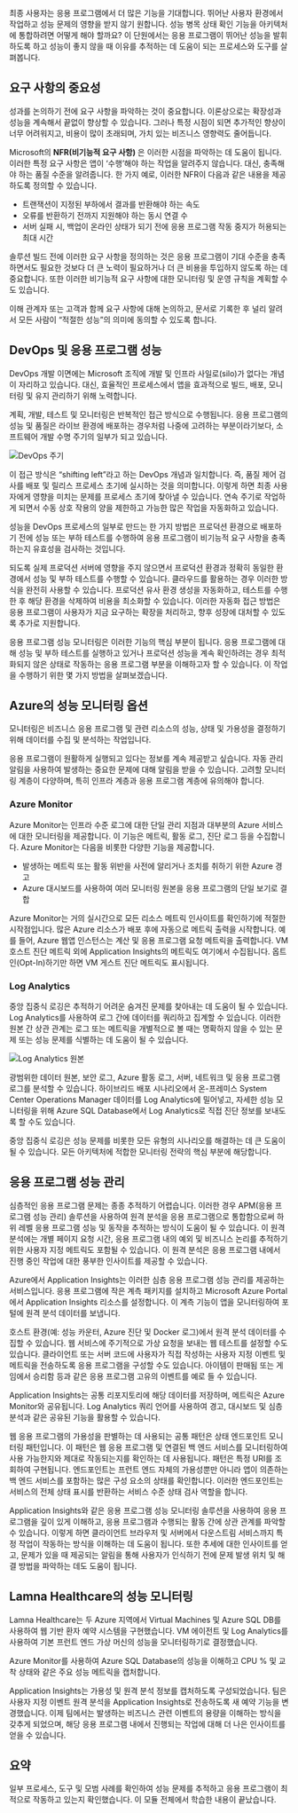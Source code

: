 최종 사용자는 응용 프로그램에서 더 많은 기능을 기대합니다. 뛰어난 사용자 환경에서 작업하고 성능 문제의 영향을 받지 않기 원합니다. 성능 병목 상태 확인 기능을 아키텍처에 통합하려면 어떻게 해야 할까요? 이 단원에서는 응용 프로그램이 뛰어난 성능을 발휘하도록 하고 성능이 좋지 않을 때 이유를 추적하는 데 도움이 되는 프로세스와 도구를 살펴봅니다.

## <a name="importance-of-requirements"></a>요구 사항의 중요성

성과를 논의하기 전에 요구 사항을 파악하는 것이 중요합니다. 이론상으로는 확장성과 성능을 계속해서 끝없이 향상할 수 있습니다. 그러나 특정 시점이 되면 추가적인 향상이 너무 어려워지고, 비용이 많이 초래되며, 가치 있는 비즈니스 영향력도 줄어듭니다. 

Microsoft의 **NFR(비기능적 요구 사항)** 은 이러한 시점을 파악하는 데 도움이 됩니다. 이러한 특정 요구 사항은 앱이 ‘수행’해야 하는 작업을 알려주지 않습니다. 대신, 충족해야 하는 품질 수준을 알려줍니다. 한 가지 예로, 이러한 NFR이 다음과 같은 내용을 제공하도록 정의할 수 있습니다. 
* 트랜잭션이 지정된 부하에서 결과를 반환해야 하는 속도
* 오류를 반환하기 전까지 지원해야 하는 동시 연결 수
* 서버 실패 시, 백업이 온라인 상태가 되기 전에 응용 프로그램 작동 중지가 허용되는 최대 시간

솔루션 빌드 전에 이러한 요구 사항을 정의하는 것은 응용 프로그램이 기대 수준을 충족하면서도 필요한 것보다 더 큰 노력이 필요하거나 더 큰 비용을 투입하지 않도록 하는 데 중요합니다. 또한 이러한 비기능적 요구 사항에 대한 모니터링 및 운영 규칙을 계획할 수도 있습니다. 

이해 관계자 또는 고객과 함께 요구 사항에 대해 논의하고, 문서로 기록한 후 널리 알려서 모든 사람이 “적절한 성능”의 의미에 동의할 수 있도록 합니다.

## <a name="devops-and-application-performance"></a>DevOps 및 응용 프로그램 성능

DevOps 개발 이면에는 Microsoft 조직에 개발 및 인프라 사일로(silo)가 없다는 개념이 자리하고 있습니다. 대신, 효율적인 프로세스에서 앱을 효과적으로 빌드, 배포, 모니터링 및 유지 관리하기 위해 노력합니다.

계획, 개발, 테스트 및 모니터링은 반복적인 접근 방식으로 수행됩니다. 응용 프로그램의 성능 및 품질은 라이브 환경에 배포하는 경우처럼 나중에 고려하는 부분이라기보다, 소프트웨어 개발 수명 주기의 일부가 되고 있습니다.

![DevOps 주기](../media/devops-cycle.png)

이 접근 방식은 “shifting left”라고 하는 DevOps 개념과 일치합니다. 즉, 품질 제어 검사를 배포 및 릴리스 프로세스 초기에 실시하는 것을 의미합니다. 이렇게 하면 최종 사용자에게 영향을 미치는 문제를 프로세스 초기에 찾아낼 수 있습니다. 연속 주기로 작업하게 되면서 수동 상호 작용의 양을 제한하고 가능한 많은 작업을 자동화하고 있습니다. 

성능을 DevOps 프로세스의 일부로 만드는 한 가지 방법은 프로덕션 환경으로 배포하기 전에 성능 또는 부하 테스트를 수행하여 응용 프로그램이 비기능적 요구 사항을 충족하는지 유효성을 검사하는 것입니다.

되도록 실제 프로덕션 서버에 영향을 주지 않으면서 프로덕션 환경과 정확히 동일한 환경에서 성능 및 부하 테스트를 수행할 수 있습니다. 클라우드를 활용하는 경우 이러한 방식을 완전히 사용할 수 있습니다. 프로덕션 유사 환경 생성을 자동화하고, 테스트를 수행한 후 해당 환경을 삭제하여 비용을 최소화할 수 있습니다. 이러한 자동화 접근 방법은 응용 프로그램이 사용자가 지금 요구하는 확장을 처리하고, 향후 성장에 대처할 수 있도록 추가로 지원합니다.

응용 프로그램 성능 모니터링은 이러한 기능의 핵심 부분이 됩니다. 응용 프로그램에 대해 성능 및 부하 테스트를 실행하고 있거나 프로덕션 성능을 계속 확인하려는 경우 최적화되지 않은 상태로 작동하는 응용 프로그램 부분을 이해하고자 할 수 있습니다. 이 작업을 수행하기 위한 몇 가지 방법을 살펴보겠습니다.

## <a name="performance-monitoring-options-in-azure"></a>Azure의 성능 모니터링 옵션

모니터링은 비즈니스 응용 프로그램 및 관련 리소스의 성능, 상태 및 가용성을 결정하기 위해 데이터를 수집 및 분석하는 작업입니다.

응용 프로그램이 원활하게 실행되고 있다는 정보를 계속 제공받고 싶습니다. 자동 관리 알림을 사용하여 발생하는 중요한 문제에 대해 알림을 받을 수 있습니다. 고려할 모니터링 계층이 다양하며, 특히 인프라 계층과 응용 프로그램 계층에 유의해야 합니다.

### <a name="azure-monitor"></a>Azure Monitor

Azure Monitor는 인프라 수준 로그에 대한 단일 관리 지점과 대부분의 Azure 서비스에 대한 모니터링을 제공합니다. 이 기능은 메트릭, 활동 로그, 진단 로그 등을 수집합니다. Azure Monitor는 다음을 비롯한 다양한 기능을 제공합니다.

* 발생하는 메트릭 또는 활동 위반을 사전에 알리거나 조치를 취하기 위한 Azure 경고
* Azure 대시보드를 사용하여 여러 모니터링 원본을 응용 프로그램의 단일 보기로 결합

Azure Monitor는 거의 실시간으로 모든 리소스 메트릭 인사이트를 확인하기에 적절한 시작점입니다. 많은 Azure 리소스가 배포 후에 자동으로 메트릭 출력을 시작합니다. 예를 들어, Azure 웹앱 인스턴스는 계산 및 응용 프로그램 요청 메트릭을 출력합니다. VM 호스트 진단 메트릭 외에 Application Insights의 메트릭도 여기에서 수집됩니다. 옵트인(Opt-In)하기만 하면 VM 게스트 진단 메트릭도 표시됩니다.

### <a name="log-analytics"></a>Log Analytics

중앙 집중식 로깅은 추적하기 어려운 숨겨진 문제를 찾아내는 데 도움이 될 수 있습니다. Log Analytics를 사용하여 로그 간에 데이터를 쿼리하고 집계할 수 있습니다. 이러한 원본 간 상관 관계는 로그 또는 메트릭을 개별적으로 볼 때는 명확하지 않을 수 있는 문제 또는 성능 문제를 식별하는 데 도움이 될 수 있습니다.

![Log Analytics 원본](../media/log-analytics.png)

광범위한 데이터 원본, 보안 로그, Azure 활동 로그, 서버, 네트워크 및 응용 프로그램 로그를 분석할 수 있습니다. 하이브리드 배포 시나리오에서 온-프레미스 System Center Operations Manager 데이터를 Log Analytics에 밀어넣고, 자세한 성능 모니터링을 위해 Azure SQL Database에서 Log Analytics로 직접 진단 정보를 보내도록 할 수도 있습니다.

중앙 집중식 로깅은 성능 문제를 비롯한 모든 유형의 시나리오를 해결하는 데 큰 도움이 될 수 있습니다. 모든 아키텍처에 적합한 모니터링 전략의 핵심 부분에 해당합니다.

## <a name="application-performance-management"></a>응용 프로그램 성능 관리

심층적인 응용 프로그램 문제는 종종 추적하기 어렵습니다. 이러한 경우 APM(응용 프로그램 성능 관리) 솔루션을 사용하여 원격 분석을 응용 프로그램으로 통합함으로써 하위 레벨 응용 프로그램 성능 및 동작을 추적하는 방식이 도움이 될 수 있습니다. 이 원격 분석에는 개별 페이지 요청 시간, 응용 프로그램 내의 예외 및 비즈니스 논리를 추적하기 위한 사용자 지정 메트릭도 포함될 수 있습니다. 이 원격 분석은 응용 프로그램 내에서 진행 중인 작업에 대한 풍부한 인사이트를 제공할 수 있습니다.

Azure에서 Application Insights는 이러한 심층 응용 프로그램 성능 관리를 제공하는 서비스입니다. 응용 프로그램에 작은 계측 패키지를 설치하고 Microsoft Azure Portal에서 Application Insights 리소스를 설정합니다. 이 계측 기능이 앱을 모니터링하여 포털에 원격 분석 데이터를 보냅니다.

호스트 환경(예: 성능 카운터, Azure 진단 및 Docker 로그)에서 원격 분석 데이터를 수집할 수 있습니다. 웹 서비스에 주기적으로 가상 요청을 보내는 웹 테스트를 설정할 수도 있습니다. 클라이언트 또는 서버 코드에 사용자가 직접 작성하는 사용자 지정 이벤트 및 메트릭을 전송하도록 응용 프로그램을 구성할 수도 있습니다. 아이템이 판매됨 또는 게임에서 승리함 등과 같은 응용 프로그램 고유의 이벤트를 예로 들 수 있습니다.

Application Insights는 공통 리포지토리에 해당 데이터를 저장하며, 메트릭은 Azure Monitor와 공유됩니다. Log Analytics 쿼리 언어를 사용하여 경고, 대시보드 및 심층 분석과 같은 공유된 기능을 활용할 수 있습니다.

웹 응용 프로그램의 가용성을 판별하는 데 사용되는 공통 패턴은 상태 엔드포인트 모니터링 패턴입니다. 이 패턴은 웹 응용 프로그램 및 연결된 백 엔드 서비스를 모니터링하여 사용 가능한지와 제대로 작동되는지를 확인하는 데 사용됩니다. 패턴은 특정 URI를 조회하여 구현됩니다. 엔드포인트는 프런트 엔드 자체의 가용성뿐만 아니라 앱이 의존하는 백 엔드 서비스를 포함하는 많은 구성 요소의 상태를 확인합니다. 이러한 엔드포인트는 서비스의 전체 상태 표시를 반환하는 서비스 수준 상태 검사 역할을 합니다.

Application Insights와 같은 응용 프로그램 성능 모니터링 솔루션을 사용하여 응용 프로그램을 깊이 있게 이해하고, 응용 프로그램과 수행되는 활동 간에 상관 관계를 파악할 수 있습니다. 이렇게 하면 클라이언트 브라우저 및 서버에서 다운스트림 서비스까지 특정 작업이 작동하는 방식을 이해하는 데 도움이 됩니다. 또한 추세에 대한 인사이트를 얻고, 문제가 있을 때 제공되는 알림을 통해 사용자가 인식하기 전에 문제 발생 위치 및 해결 방법을 파악하는 데도 도움이 됩니다.

## <a name="performance-monitoring-at-lamna-healthcare"></a>Lamna Healthcare의 성능 모니터링

Lamna Healthcare는 두 Azure 지역에서 Virtual Machines 및 Azure SQL DB를 사용하여 웹 기반 환자 예약 시스템을 구현했습니다. VM 에이전트 및 Log Analytics를 사용하여 기본 프런트 엔드 가상 머신의 성능을 모니터링하기로 결정했습니다.

Azure Monitor를 사용하여 Azure SQL Database의 성능을 이해하고 CPU % 및 교착 상태와 같은 주요 성능 메트릭을 캡처합니다.

Application Insights는 가용성 및 원격 분석 정보를 캡처하도록 구성되었습니다. 팀은 사용자 지정 이벤트 원격 분석을 Application Insights로 전송하도록 새 예약 기능을 변경했습니다. 이제 팀에서는 발생하는 비즈니스 관련 이벤트의 용량을 이해하는 방식을 갖추게 되었으며, 해당 응용 프로그램 내에서 진행되는 작업에 대해 더 나은 인사이트를 얻을 수 있습니다.

## <a name="summary"></a>요약

일부 프로세스, 도구 및 모범 사례를 확인하여 성능 문제를 추적하고 응용 프로그램이 최적으로 작동하고 있는지 확인했습니다. 이 모듈 전체에서 학습한 내용이 끝났습니다.